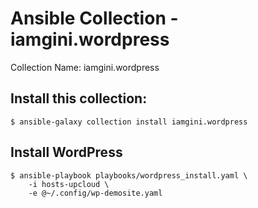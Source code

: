 # Ansible Collection - iamgini.wordpress

Collection Name: iamgini.wordpress

## Install this collection:

```shell
$ ansible-galaxy collection install iamgini.wordpress
```

## Install WordPress

```shell
$ ansible-playbook playbooks/wordpress_install.yaml \
    -i hosts-upcloud \
    -e @~/.config/wp-demosite.yaml
```